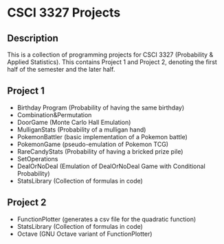 # CSCI 3327 Projects

## Description

This is a collection of programming projects for CSCI 3327 (Probability & Applied Statistics).
This contains Project 1 and Project 2, denoting the first half of the semester and the later half.

## Project 1
- Birthday Program (Probability of having the same birthday)
- Combination&Permutation
- DoorGame (Monte Carlo Hall Emulation)
- MulliganStats (Probability of a mulligan hand)
- PokemonBattler (basic implementation of a Pokemon battle)
- PokemonGame (pseudo-emulation of Pokemon TCG)
- RareCandyStats (Probability of having a bricked prize pile)
- SetOperations
- DealOrNoDeal (Emulation of DealOrNoDeal Game with Conditional Probability)
- StatsLibrary (Collection of formulas in code)

## Project 2
- FunctionPlotter (generates a csv file for the quadratic function)
- StatsLibrary (Collection of formulas in code)
- Octave (GNU Octave variant of FunctionPlotter)
